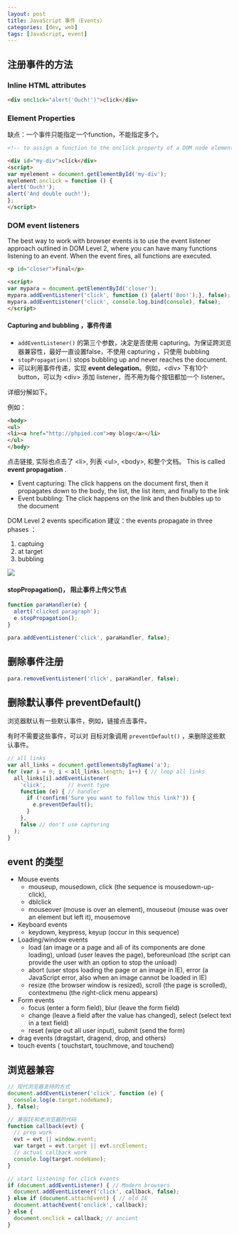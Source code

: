 ```yaml
---
layout: post
title: JavaScript 事件（Events）
categories: [dev, web]
tags: [JavaScript, event]
---
```


## 注册事件的方法

### Inline HTML attributes

~~~ html
<div onclick="alert('Ouch!')">click</div>
~~~

### Element Properties

缺点：一个事件只能指定一个function，不能指定多个。

~~~ html
<!-- to assign a function to the onclick property of a DOM node element. -->

<div id="my-div">click</div>
<script>
var myelement = document.getElementById('my-div');
myelement.onclick = function () {
alert('Ouch!');
alert('And double ouch!');
};
</script>

~~~


### DOM event listeners

The best way to work with browser events is to use the event listener approach
outlined in DOM Level 2, where you can have many functions listening to an event.
When the event fires, all functions are executed. 


~~~ html
<p id="closer">final</p>

<script>
var mypara = document.getElementById('closer');
mypara.addEventListener('click', function () {alert('Boo!');}, false);
mypara.addEventListener('click', console.log.bind(console), false);
</script>
~~~


#### Capturing and bubbling ，事件传递

* `addEventListener()` 的第三个参数，决定是否使用 capturing。为保证跨浏览器兼容性，最好一直设置false，不使用 capturing ，只使用 bubbling
* `stopPropagation()` stops bubbling up and never reaches the document. 
* 可以利用事件传递，实现 **event delegation**。例如，\<div\> 下有10个button，可以为 \<div\> 添加 listener，而不用为每个按钮都加一个 listener。



详细分解如下。

例如：

~~~ html
<body>
<ul>
<li><a href="http://phpied.com">my blog</a></li>
</ul>
</body>
~~~

点击链接, 实际也点击了 \<li\>, 列表 \<ul\>,  \<body\>, 和整个文档。 This is called **event propagation** .

* Event capturing: The click happens on the document first, then it propagates
down to the body, the list, the list item, and finally to the link
* Event bubbling: The click happens on the link and then bubbles up to
the document

DOM Level 2 events specification 建议：the events propagate in three phases ：

1. captuing
2. at target
3. bubbling

![](event_propagation.png)


#### stopPropagation()， 阻止事件上传父节点

~~~ javascript
function paraHandler(e) {
  alert('clicked paragraph');
  e.stopPropagation();
}

para.addEventListener('click', paraHandler, false);
~~~







## 删除事件注册

~~~ javascript
para.removeEventListener('click', paraHandler, false);
~~~




## 删除默认事件 preventDefault()

浏览器默认有一些默认事件，例如，链接点击事件。

有时不需要这些事件，可以对 目标对象调用 `preventDefault()` ，来删除这些默认事件。


~~~ javascript
// all links
var all_links = document.getElementsByTagName('a');
for (var i = 0; i < all_links.length; i++) { // loop all links
  all_links[i].addEventListener(
    'click',       // event type
    function (e) { // handler
      if (!confirm('Sure you want to follow this link?')) {
        e.preventDefault();
      }
    },
    false // don't use capturing
  );
}
~~~


## event 的类型

* Mouse events
  * mouseup, mousedown, click (the sequence is mousedown-up-click),
  * dblclick
  * mouseover (mouse is over an element), mouseout (mouse was over an element but left it), mousemove
* Keyboard events
  * keydown, keypress, keyup (occur in this sequence)
* Loading/window events
  * load (an image or a page and all of its components are done loading), unload (user leaves the page), beforeunload (the script can provide the user with an option to stop the unload)
  * abort (user stops loading the page or an image in IE), error (a JavaScript error, also when an image cannot be loaded in IE)
  * resize (the browser window is resized), scroll (the page is scrolled), contextmenu (the right-click menu appears)
* Form events
  * focus (enter a form field), blur (leave the form field)
  * change (leave a field after the value has changed), select (select text in a text field)
  * reset (wipe out all user input), submit (send the form)
* drag events (dragstart, dragend, drop, and others)
* touch events ( touchstart, touchmove, and touchend)



## 浏览器兼容

~~~ javascript
// 现代浏览器支持的方式
document.addEventListener('click', function (e) {
  console.log(e.target.nodeName);
}, false);
~~~

~~~ javascript
// 兼容IE和老浏览器的代码
function callback(evt) {
  // prep work
  evt = evt || window.event;
  var target = evt.target || evt.srcElement;
  // actual callback work
  console.log(target.nodeName);
}

// start listening for click events
if (document.addEventListener) { // Modern browsers
  document.addEventListener('click', callback, false);
} else if (document.attachEvent) { // old IE
  document.attachEvent('onclick', callback);
} else {
  document.onclick = callback; // ancient
}
~~~






























